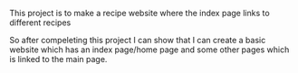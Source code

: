 This project is to make a recipe website where the index page links to different recipes

So after compeleting this project I can show that I can create a basic website which has an index page/home page and some other pages which is linked to the main page.